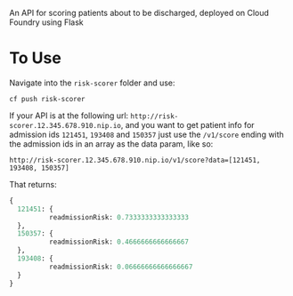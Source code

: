 An API for scoring patients about to be discharged, deployed on Cloud Foundry using Flask

To Use
================================================================================
Navigate into the `risk-scorer` folder and use:

`cf push risk-scorer`

If your API is at the following url: `http://risk-scorer.12.345.678.910.nip.io`, and you want to get patient info for admission ids `121451`, `193408` and `150357` just use the `/v1/score` ending with the admission ids in an array as the data param, like so: 

`http://risk-scorer.12.345.678.910.nip.io/v1/score?data=[121451, 193408, 150357]`

That returns:

```python
{
  121451: {
          readmissionRisk: 0.7333333333333333
  },
  150357: {
          readmissionRisk: 0.4666666666666667
  },
  193408: {
          readmissionRisk: 0.06666666666666667
  }
}
```

